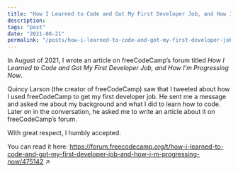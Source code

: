 ```yaml
---
title: "How I Learned to Code and Got My First Developer Job, and How I’m Progressing Now"
description:
tags: "post"
date: "2021-08-21"
permalink: "/posts/how-i-learned-to-code-and-got-my-first-developer-job-and-how-im-progressing-now/"
---
```


In August of 2021, I wrote an article on freeCodeCamp’s forum titled _How I Learned to Code and Got My First Developer Job, and How I’m Progressing Now_.

Quincy Larson (the creator of freeCodeCamp) saw that I tweeted about how I used freeCodeCamp to get my first developer job. He sent me a message and asked me about my background and what I did to learn how to code. Later on in the conversation, he asked me to write an article about it on freeCodeCamp’s forum.

With great respect, I humbly accepted.

You can read it here: <a href="https://forum.freecodecamp.org/t/how-i-learned-to-code-and-got-my-first-developer-job-and-how-i-m-progressing-now/475142." target="_blank">https://forum.freecodecamp.org/t/how-i-learned-to-code-and-got-my-first-developer-job-and-how-i-m-progressing-now/475142 <span alt="opens in a new tab">&#x2197;</span></a>
